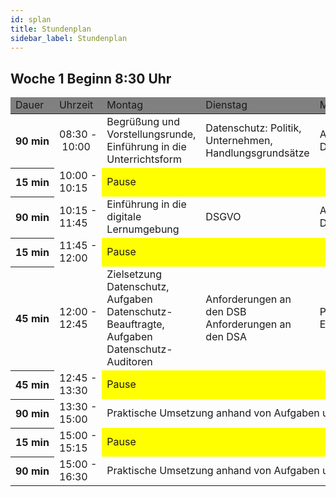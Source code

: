 ```yaml
---
id: splan
title: Stundenplan
sidebar_label: Stundenplan
---
```


<h2>Woche 1 Beginn 8:30 Uhr</h2>

<table style="width:100%">
	<tr><thead style="background-color:grey"> <td>Dauer </td><td>   Uhrzeit   </td><td>Montag</td><td>Dienstag</td><td>Mittwoch</td><td>Donnerstag</td><td>Freitag</td></thead></tr>
	<tr><th>90&nbsp;min</th><td>08:30&nbsp;-&nbsp;10:00</td>
		<td>Begrüßung und Vorstellungsrunde,<br />Einführung in die Unterrichtsform</td>
		<td>Datenschutz: Politik, Unternehmen, Handlungsgrundsätze</td>
		<td>Aufbau eines Datenschutzmanagementsystems</td>
		<td>Prozessmodelle Aufbau und Einführung eines DMS</td>
		<td>Methoden, Techniken, Hilfsmittel</td>
    </tr>
	<tr><th>15&nbsp;min</th><td>10:00 - 10:15</td><td colspan="5" style="background-color:yellow">Pause</td></tr>
	<tr><th>90&nbsp;min</th><td>10:15 - 11:45</td>
		<td>Einführung in die digitale Lernumgebung</td>
		<td>DSGVO</td>
		<td>Aufbau eines Datenschutzmanagementsystems</td>
		<td>Methoden, Techniken, Hilfsmittel</td>
		<td>Ist-Erfassung und Analyse</td>
    </tr>
	<tr><th>15&nbsp;min</th><td>11:45 - 12:00</td><td colspan="5" style="background-color:yellow">Pause</td></tr>
	<tr><th>45&nbsp;min</th><td>12:00 - 12:45</td>
		<td>Zielsetzung Datenschutz,<br />Aufgaben Datenschutz-Beauftragte,<br />Aufgaben Datenschutz-Auditoren</td>
		<td>Anforderungen an den DSB<br />Anforderungen an den DSA</td>
		<td>Prozessmodelle Aufbau und Einführung eines DMS</td>
		<td>Methoden, Techniken, Hilfsmittel</td>
		<td>Schwachstellenermittlung und Risikoanalyse</td>
    </tr>
	<tr><th>45&nbsp;min</th><td>12:45 - 13:30</td><td colspan="5" style="background-color:yellow">Pause</td></tr>
	<tr><th>90&nbsp;min</th><td>13:30 - 15:00</td><td colspan="5">Praktische Umsetzung anhand von Aufgaben und Übungen</td></tr>
	<tr><th>15&nbsp;min</th><td>15:00 - 15:15</td><td colspan="5" style="background-color:yellow">Pause</td></tr>	
	<tr><th>90&nbsp;min</th><td>15:00 - 16:30</td><td colspan="5">Praktische Umsetzung anhand von Aufgaben und Übungen</td></td></tr>	
</table>
